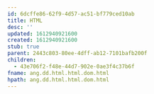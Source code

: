 ```yaml
---
id: 6dcffe86-62f9-4d57-ac51-bf779ced10ab
title: HTML
desc: ''
updated: 1612940921600
created: 1612940921600
stub: true
parent: 2443c803-80ee-4dff-ab12-7101bafb200f
children:
  - 43e706f2-f48e-44d7-902e-0ae3f4c37b6f
fname: ang.dd.html.html.dom.html
hpath: ang.dd.html.html.dom.html
---
```



